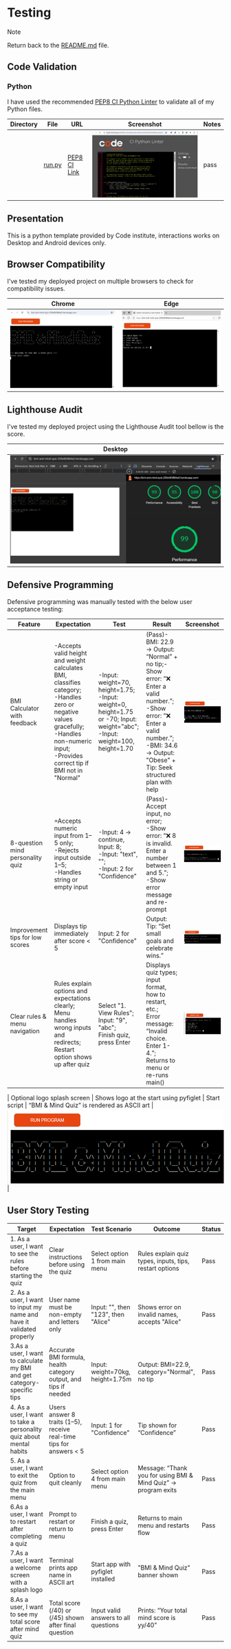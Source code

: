 # Testing
> [!NOTE]
> Return back to the [README.md](README.md) file.

## Code Validation

### Python

I have used the recommended [PEP8 CI Python Linter](https://pep8ci.herokuapp.com) to validate all of my Python files.

| Directory | File | URL | Screenshot | Notes |
| --- | --- | --- | --- | --- |
|  | [run.py](https://github.com/mairima/bmi-and-mind-quiz/blob/main/run.py) | [PEP8 CI Link](https://pep8ci.herokuapp.com/https://raw.githubusercontent.com/mairima/bmi-and-mind-quiz/main/run.py) | ![screenshot](documentation/validation/py--run.png) | pass|

## Presentation
This is a python template provided by Code institute, interactions works on Desktop and Android devices only. 

## Browser Compatibility
I've tested my deployed project on multiple browsers to check for compatibility issues.

| Chrome | Edge | 
| --- | --- |
| ![screenshot](documentation/bowsers/chrome-terminal.png) | ![screenshot](documentation/bowsers/edge-terminal.png) | Chrome: work as expected. Edge: work as expected.|

## Lighthouse Audit
I've tested my deployed project using the Lighthouse Audit tool bellow is the score.

| Desktop |
| --- | 
| ![screenshot](documentation/lighthouse/desktop-terminal.png) |

## Defensive Programming
Defensive programming was manually tested with the below user acceptance testing:

| Feature | Expectation | Test | Result | Screenshot |
| --- | --- | --- | --- | --- |
|BMI Calculator with feedback | -Accepts valid height and weight calculates BMI, classifies category; <br>-Handles zero or negative values gracefully;<br>-Handles non-numeric input;<br>-Provides correct tip if BMI not in "Normal"  |-Input: weight=70, height=1.75;<br>-Input: weight=0, height=1.75 or -70; Input: weight="abc";<br> -Input: weight=100, height=1.70| (Pass)- BMI: 22.9 → Output: “Normal” + no tip;-Show error: “❌ Enter a valid number.”;<br>-Show error: “❌ Enter a valid number.”;<br>-BMI: 34.6 → Output: "Obese" + Tip: Seek structured plan with help	| ![screenshot](documentation/features/bmi.png) |
|8-question mind personality quiz | =Accepts numeric input from 1–5 only;<br> -Rejects input outside 1–5;<br> -Handles string or empty input| -Input: 4 → continue, Input: 8;<br> -Input: "text", "";<br> -Input: 2 for "Confidence"  | (Pass)-Accept input, no error;<br> -Show error: “❌ 8 is invalid. Enter a number between 1 and 5.”;<br>-Show error message and re-prompt | ![screenshot](documentation/features/mindquestions.png) |
| Improvement tips for low scores| Displays tip immediately after score < 5| Input: 2 for "Confidence" | Output: Tip: “Set small goals and celebrate wins.”| ![screenshot](documentation/features/tips.png) |
| Clear rules & menu navigation |Rules explain options and expectations clearly;<br> Menu handles wrong inputs and redirects;<br> Restart option shows up after quiz| Select "1. View Rules";<br> Input: "9", "abc";<br> Finish quiz, press Enter | Displays quiz types;<br> input format, how to restart, etc.;<br> Error message: “Invalid choice. Enter 1-4.”;<br> Returns to menu or re-runs main() | ![screenshot](documentation/features/invalidchoice.png) |

| Optional logo splash screen | Shows logo at the start using pyfiglet | Start script | “BMI & Mind Quiz” is rendered as ASCII art | ![screenshot](documentation/features/pyfiglet.png) |


## User Story Testing
| Target | Expectation |Test Scenario | Outcome | Status |
| --- | --- | --- | --- | --- |
|1. As a user, I want to see the rules before starting the quiz | Clear instructions before using the quiz| Select option 1 from main menu|Rules explain quiz types, inputs, tips, restart options | Pass |
|2. As a user, I want to input my name and have it validated properly | User name must be non-empty and letters only | Input: "", then "123", then "Alice" | Shows error on invalid names, accepts "Alice"| Pass |
| 3.As a user, I want to calculate my BMI and get category-specific tips | Accurate BMI formula, health category output, and tips if needed| Input: weight=70kg, height=1.75m | Output: BMI=22.9, category="Normal", no tip | Pass |
| 4. As a user, I want to take a personality quiz about mental habits |Users answer 8 traits (1–5), receive real-time tips for answers < 5| Input: 1 for "Confidence" | Tip shown for “Confidence”| Pass |
| 5. As a user, I want to exit the quiz from the main menu| Option to quit cleanly | Select option 4 from main menu |Message: “Thank you for using BMI & Mind Quiz” → program exits| Pass |
| 6.As a user, I want to restart after completing a quiz| Prompt to restart or return to menu | Finish a quiz, press Enter | Returns to main menu and restarts flow | Pass |
| 7.As a user, I want a welcome screen with a splash logo |Terminal prints app name in ASCII art | Start app with pyfiglet installed| "BMI & Mind Quiz" banner shown | Pass |
| 8.As a user, I want to see my total score after mind quiz | Total score (/40) or (/45) shown after final question | Input valid answers to all questions | Prints: “Your total mind score is yy/40”|  Pass|



